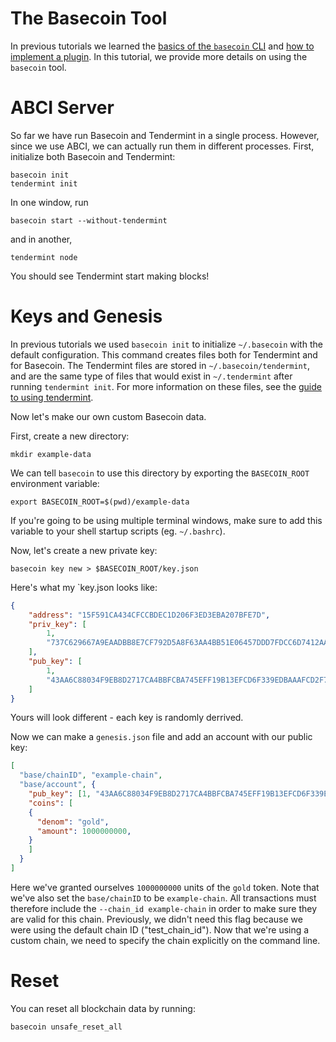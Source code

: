 # The Basecoin Tool

In previous tutorials we learned the [basics of the `basecoin` CLI](/docs/guides/basecoin-basics)
and [how to implement a plugin](/docs/guides/example-plugin).
In this tutorial, we provide more details on using the `basecoin` tool.

# ABCI Server

So far we have run Basecoin and Tendermint in a single process.
However, since we use ABCI, we can actually run them in different processes.
First, initialize both Basecoin and Tendermint:

```
basecoin init
tendermint init
```

In one window, run 

```
basecoin start --without-tendermint
```

and in another,

```
tendermint node
```

You should see Tendermint start making blocks!


# Keys and Genesis

In previous tutorials we used `basecoin init` to initialize `~/.basecoin` with the default configuration.
This command creates files both for Tendermint and for Basecoin.
The Tendermint files are stored in `~/.basecoin/tendermint`, and are the same type of files that would exist in `~/.tendermint` after running `tendermint init`.
For more information on these files, see the [guide to using tendermint](https://tendermint.com/docs/guides/using-tendermint).

Now let's make our own custom Basecoin data.

First, create a new directory:

```
mkdir example-data
```

We can tell `basecoin` to use this directory by exporting the `BASECOIN_ROOT` environment variable:

```
export BASECOIN_ROOT=$(pwd)/example-data
```

If you're going to be using multiple terminal windows, make sure to add this variable to your shell startup scripts (eg. `~/.bashrc`).

Now, let's create a new private key:

```
basecoin key new > $BASECOIN_ROOT/key.json
```

Here's what my `key.json looks like:

```json
{
	"address": "15F591CA434CFCCBDEC1D206F3ED3EBA207BFE7D",
	"priv_key": [
		1,
		"737C629667A9EAADBB8E7CF792D5A8F63AA4BB51E06457DDD7FDCC6D7412AAAD43AA6C88034F9EB8D2717CA4BBFCBA745EFF19B13EFCD6F339EDBAAAFCD2F7B3"
	],
	"pub_key": [
		1,
		"43AA6C88034F9EB8D2717CA4BBFCBA745EFF19B13EFCD6F339EDBAAAFCD2F7B3"
	]
}
```

Yours will look different - each key is randomly derrived.

Now we can make a `genesis.json` file and add an account with our public key:

```json
[
  "base/chainID", "example-chain",
  "base/account", {
    "pub_key": [1, "43AA6C88034F9EB8D2717CA4BBFCBA745EFF19B13EFCD6F339EDBAAAFCD2F7B3"],
    "coins": [
	{
	  "denom": "gold",
	  "amount": 1000000000,
	}
    ]
  }
]
```

Here we've granted ourselves `1000000000` units of the `gold` token.
Note that we've also set the `base/chainID` to be `example-chain`.
All transactions must therefore include the `--chain_id example-chain` in order to make sure they are valid for this chain.
Previously, we didn't need this flag because we were using the default chain ID ("test_chain_id").
Now that we're using a custom chain, we need to specify the chain explicitly on the command line.


# Reset

You can reset all blockchain data by running:

```
basecoin unsafe_reset_all
```
